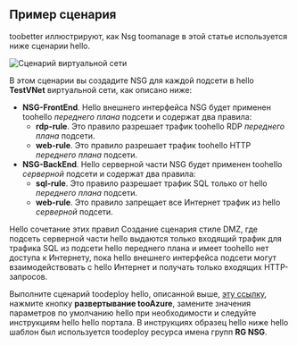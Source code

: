 ## <a name="sample-scenario"></a>Пример сценария
toobetter иллюстрируют, как Nsg toomanage в этой статье используется ниже сценарии hello.

![Сценарий виртуальной сети](./media/virtual-networks-create-nsg-scenario-include/figure1.png)

В этом сценарии вы создадите NSG для каждой подсети в hello **TestVNet** виртуальной сети, как описано ниже: 

* **NSG-FrontEnd**. Hello внешнего интерфейса NSG будет применен toohello *переднего плана* подсети и содержат два правила:    
  * **rdp-rule**. Это правило разрешает трафик toohello RDP *переднего плана* подсети.
  * **web-rule**. Это правило разрешает трафик toohello HTTP *переднего плана* подсети.
* **NSG-BackEnd**. Hello серверной части NSG будет применен toohello *серверной* подсети и содержат два правила:    
  * **sql-rule**. Это правило разрешает трафик SQL только от hello *переднего плана* подсети.
  * **web-rule**. Это правило запрещает все Интернет трафик из hello *серверной* подсети.

Hello сочетание этих правил Создание сценария стиле DMZ, где подсеть серверной части hello выдаются только входящий трафик для трафика SQL из подсети hello переднего плана и имеет toohello нет доступа к Интернету, пока hello внешнего интерфейса подсети могут взаимодействовать с hello Интернет и получать только входящих HTTP-запросов.

Выполните сценарий toodeploy hello, описанной выше, [эту ссылку](http://github.com/telmosampaio/azure-templates/tree/master/201-IaaS-WebFrontEnd-SQLBackEnd-NSG), нажмите кнопку **развертывание tooAzure**, замените значения параметров по умолчанию hello при необходимости и следуйте инструкциям hello hello портала. В инструкциях образец hello ниже hello шаблон был используется toodeploy ресурса имена групп **RG NSG**. 

